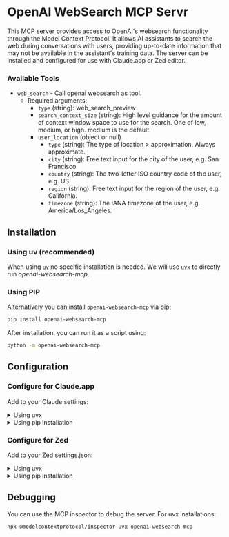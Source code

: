 # OpenAI WebSearch MCP Servr

This MCP server provides access to OpenAI's websearch functionality through the Model Context Protocol. It allows AI assistants to search the web during conversations with users, providing up-to-date information that may not be available in the assistant's training data. The server can be installed and configured for use with Claude.app or Zed editor.

### Available Tools

- `web_search` - Call openai websearch as tool.
  - Required arguments:
    - `type` (string): web_search_preview
    - `search_context_size` (string): High level guidance for the amount of context window space to use for the search. One of low, medium, or high. medium is the default.
    - `user_location` (object or null)
      - `type` (string): The type of location > approximation. Always approximate.
      - `city` (string): Free text input for the city of the user, e.g. San Francisco.
      - `country` (string): The two-letter ISO country code of the user, e.g. US.
      - `region` (string): Free text input for the region of the user, e.g. California.
      - `timezone` (string): The IANA timezone of the user, e.g. America/Los_Angeles.

## Installation

### Using uv (recommended)

When using [`uv`](https://docs.astral.sh/uv/) no specific installation is needed. We will
use [`uvx`](https://docs.astral.sh/uv/guides/tools/) to directly run *openai-websearch-mcp*.

### Using PIP

Alternatively you can install `openai-websearch-mcp` via pip:

```bash
pip install openai-websearch-mcp
```

After installation, you can run it as a script using:

```bash
python -m openai-websearch-mcp
```

## Configuration

### Configure for Claude.app

Add to your Claude settings:

<details>
<summary>Using uvx</summary>

```json
"mcpServers": {
  "time": {
    "openai-websearch-mcp": "uvx",
    "args": ["openai-websearch-mcp"],
    "env": {
        "OPENAI_API_KEY": "your-api-key-here"
    }
  }
}
```
</details>

<details>
<summary>Using pip installation</summary>

```json
"mcpServers": {
  "openai-websearch-mcp": {
    "command": "python",
    "args": ["-m", "openai_websearch_mcp"],
    "env": {
        "OPENAI_API_KEY": "your-api-key-here"
    }
  }
}
```
</details>

### Configure for Zed

Add to your Zed settings.json:

<details>
<summary>Using uvx</summary>

```json
"context_servers": [
  "openai-websearch-mcp": {
    "command": "uvx",
    "args": ["openai-websearch-mcp"]
  }
],
```
</details>

<details>
<summary>Using pip installation</summary>

```json
"context_servers": {
  "openai-websearch-mcp": {
    "command": "python",
    "args": ["-m", "openai_websearch_mcp"]
  }
},
```
</details>


## Debugging

You can use the MCP inspector to debug the server. For uvx installations:

```bash
npx @modelcontextprotocol/inspector uvx openai-websearch-mcp
```
